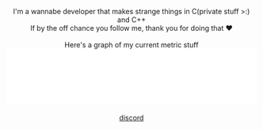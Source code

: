 <p align="center">
  <a>I'm a wannabe developer that makes strange things in C(private stuff >:) and C++</a><br>
  <a>If by the off chance you follow me, thank you for doing that ❤️</a><br><br>
    <a>Here's a graph of my current metric stuff</a><br>
<img style="margin: auto" src="/metrics.plugin.languages.indepth.svg" alt="algorithm"><br>
<br>
<a href="https://discord.com/users/836443801781927987">discord</a>
</p>
  <!--
**typingforfun/typingforfun** is a ✨ _special_ ✨ repository because its `README.md` (this file) appears on your GitHub profile.

Here are some ideas to get you started:

- 🔭 I’m currently working on ...
- 🌱 I’m currently learning ...
- 👯 I’m looking to collaborate on ...
- 🤔 I’m looking for help with ...
- 💬 Ask me about ...
- 📫 How to reach me: ...
- 😄 Pronouns: ...
- ⚡ Fun fact: ...
-->
